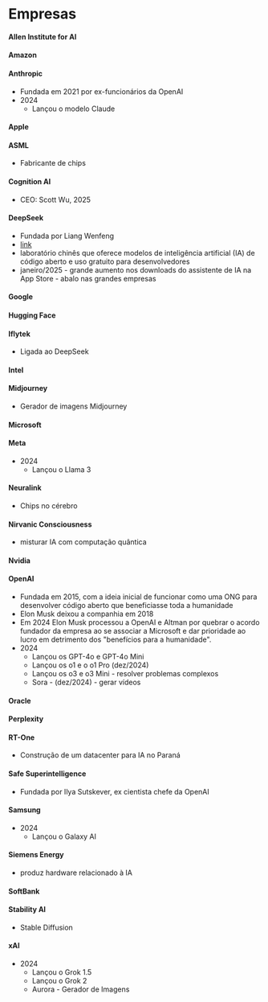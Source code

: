 # Empresas

#### Allen Institute for AI

#### Amazon

#### Anthropic

- Fundada em 2021 por ex-funcionários da OpenAI
- 2024 
    - Lançou o modelo Claude

#### Apple

#### ASML 

- Fabricante de chips


#### Cognition AI

- CEO: Scott Wu, 2025
#### DeepSeek

- Fundada por Liang Wenfeng
- [link](https://www.deepseek.com/)
- laboratório chinês que oferece modelos de inteligência artificial (IA) de código aberto e uso gratuito para desenvolvedores
- janeiro/2025 - grande aumento nos downloads do assistente de IA na App Store - abalo nas grandes empresas

#### Google

#### Hugging Face

#### Iflytek

- Ligada ao DeepSeek

#### Intel

#### Midjourney
- Gerador de imagens Midjourney

#### Microsoft

#### Meta

- 2024 
    - Lançou o Llama 3

#### Neuralink
- Chips no cérebro

#### Nirvanic Consciousness

- misturar IA com computação quântica

#### Nvidia

#### OpenAI

- Fundada em 2015, com a ideia inicial de funcionar como uma ONG para desenvolver código aberto que beneficiasse toda a humanidade
- Elon Musk deixou a companhia em 2018
- Em 2024 Elon Musk processou a OpenAI e Altman por quebrar o acordo fundador da empresa ao se associar a Microsoft e dar prioridade ao lucro em detrimento dos "benefícios para a humanidade".
- 2024 
    - Lançou os GPT-4o e GPT-4o Mini
    - Lançou os o1 e o o1 Pro (dez/2024)
    - Lançou os o3 e o3 Mini - resolver problemas complexos
    - Sora - (dez/2024) - gerar vídeos

#### Oracle

#### Perplexity

#### RT-One

- Construção de um datacenter para IA no Paraná

#### Safe Superintelligence

- Fundada por Ilya Sutskever, ex cientista chefe da OpenAI

#### Samsung

- 2024 
    - Lançou o Galaxy AI

#### Siemens Energy

- produz hardware relacionado à IA

#### SoftBank


#### Stability AI

- Stable Diffusion

#### xAI

- 2024
    - Lançou o Grok 1.5
    - Lançou o Grok 2
    - Aurora - Gerador de Imagens